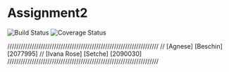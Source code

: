 # Assignment2

![Build Status](https://github.com/ivana216/Assignment2/workflows/Java%20CI%20with%20Maven/badge.svg)
![Coverage Status](https://coveralls.io/repos/github/ivana216/Assignment2/badge.svg?branch=main)

////////////////////////////////////////////////////////////////////
// [Agnese] [Beschin] [2077995]
// [Ivana Rose] [Setche] [2090030]
////////////////////////////////////////////////////////////////////
